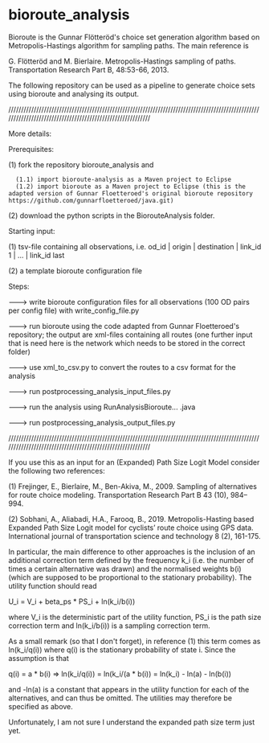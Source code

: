 # bioroute_analysis

Bioroute is the Gunnar Flötteröd's choice set generation algorithm based on Metropolis-Hastings algorithm for sampling paths. The main reference is

G. Flötteröd and M. Bierlaire. Metropolis-Hastings sampling of paths. Transportation Research Part B, 48:53-66, 2013.

The following repository can be used as a pipeline to generate choice sets using bioroute and analysing its output.


///////////////////////////////////////////////////////////////////////////////////////////////////////////////////////////////////////////////////////////

More details:

Prerequisites:

  (1) fork the repository bioroute_analysis and
  
      (1.1) import bioroute-analysis as a Maven project to Eclipse
      (1.2) import bioroute as a Maven project to Eclipse (this is the adapted version of Gunnar Floetteroed's original bioroute repository https://github.com/gunnarfloetteroed/java.git)
  
  (2) download the python scripts in the BiorouteAnalysis folder.

Starting input: 

  (1) tsv-file containing all observations, i.e. od_id | origin | destination | link_id 1 | ... | link_id last
  
  (2) a template bioroute configuration file
  
Steps:

---> write bioroute configuration files for all observations (100 OD pairs per config file) with write_config_file.py

---> run bioroute using the code adapted from Gunnar Floetteroed's repository; the output are xml-files containing all routes
     (one further input that is need here is the network which needs to be stored in the correct folder)

---> use xml_to_csv.py to convert the routes to a csv format for the analysis

---> run postprocessing_analysis_input_files.py

---> run the analysis using RunAnalysisBioroute... .java

---> run postprocessing_analysis_output_files.py

  
///////////////////////////////////////////////////////////////////////////////////////////////////////////////////////////////////////////////////////////

If you use this as an input for an (Expanded) Path Size Logit Model consider the following two references:

(1) Frejinger, E., Bierlaire, M., Ben-Akiva, M., 2009. Sampling of alternatives for route choice modeling. Transportation Research Part B 43 (10), 984–994.

(2) Sobhani, A., Aliabadi, H.A., Farooq, B., 2019. Metropolis-Hasting based Expanded Path Size Logit model for cyclists’ route choice using GPS data. International journal of transportation science and technology 8 (2), 161-175.


In particular, the main difference to other approaches is the inclusion of an additional correction term defined by the frequency k_i (i.e. the number of times a certain alternative was drawn) and the normalised weights b(i) (which are supposed to be proportional to the stationary probability). The utility function should read

U_i = V_i + beta_ps * PS_i + ln(k_i/b(i))

where V_i is the deterministic part of the utility function, PS_i is the path size correction term and ln(k_i/b(i)) is a sampling correction term.

As a small remark (so that I don't forget), in reference (1) this term comes as ln(k_i/q(i)) where q(i) is the stationary probability of state i. Since the assumption is that

q(i) = a * b(i) => ln(k_i/q(i)) = ln(k_i/(a * b(i)) = ln(k_i) - ln(a) - ln(b(i))

and -ln(a) is a constant that appears in the utility function for each of the alternatives, and can thus be omitted. The utilities may therefore be specified as above.

Unfortunately, I am not sure I understand the expanded path size term just yet.
